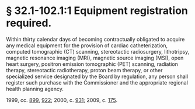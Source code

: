 # § 32.1-102.1:1 Equipment registration required.

<p>Within thirty calendar days of becoming contractually obligated to acquire any medical equipment for the provision of cardiac catheterization, computed tomographic (CT) scanning, stereotactic radiosurgery, lithotripsy, magnetic resonance imaging (MRI), magnetic source imaging (MSI), open heart surgery, positron emission tomographic (PET) scanning, radiation therapy, stereotactic radiotherapy, proton beam therapy, or other specialized service designated by the Board by regulation, any person shall register such purchase with the Commissioner and the appropriate regional health planning agency.</p><p>1999, cc. <a href='http://lis.virginia.gov/cgi-bin/legp604.exe?991+ful+CHAP0899'>899</a>, <a href='http://lis.virginia.gov/cgi-bin/legp604.exe?991+ful+CHAP0922'>922</a>; 2000, c. <a href='http://lis.virginia.gov/cgi-bin/legp604.exe?001+ful+CHAP0931'>931</a>; 2009, c. <a href='http://lis.virginia.gov/cgi-bin/legp604.exe?091+ful+CHAP0175'>175</a>.</p>